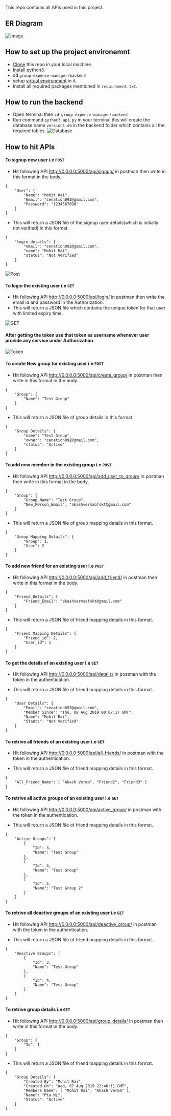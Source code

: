 This repo contains all APIs used in this project.

## ER Diagram
![image](https://user-images.githubusercontent.com/21224753/62846233-f5483f80-bceb-11e9-8870-1b27108c4c23.png)

## How to set up the project environemnt

* [Clone](https://github.com/akashvermaofskt/group-expense-manager.git) this repo in your local machine.
* [Install](https://blog.ruanbekker.com/blog/2018/11/27/python-flask-tutorial-series-create-a-hello-world-app-p1/) python3. 
* cd ⁨`group-expense-manager/backend`
* setup [virtual environment](https://blog.ruanbekker.com/blog/2018/12/09/python-flask-tutorial-series-setup-a-python-virtual-environment-p2/) in it.
* Install all required packages mentioned in `requirement.txt`.


## How to run the backend
    
* Open terminal then `cd group-expense-manager/backend` 
* Run command `python3 api.py` in your terminal this will create the database name `version1.db` in the backend folder which contains all the required tables.
![Database](https://user-images.githubusercontent.com/21224753/62530443-20e7a780-b85e-11e9-9978-b6fd4ffd9b38.png)


## How to hit APIs

#### To signup new user i.e `POST`

* Hit following API http://0.0.0.0:5000/api/signup/ in postman then write in this format in the body. 
```
{
    "User": {
        "Name": "Mohit Rai",
        "Email": "cenation092@gmail.com",
        "Password": "1234567890"
    }
}
```

* This will return a JSON file of the signup user details(which is initially not verified) in this format.

```
{
    "login_details": {
        "email": "cenation092@gmail.com",
        "name": "Mohit Rai",
        "status": "Not Verified"
    }
}
```
![Post](https://user-images.githubusercontent.com/21224753/62530271-d82fee80-b85d-11e9-9f9a-3ed7834a0b1a.png)

#### To login the existing user i.e `GET`

* Hit following API http://0.0.0.0:5000/api/login/ in postman then write the email id and password in the Authorization. 
* This will return a JSON file which contains the unique token for that user with limited expiry time.

![GET](https://user-images.githubusercontent.com/21224753/62531011-30b3bb80-b85f-11e9-9842-7ef6e1948eb8.png)

#### After getting the token use that token as username whenever user provide any service under Authorization

![Token](https://user-images.githubusercontent.com/21224753/62531248-af105d80-b85f-11e9-8675-69e3865fb120.png)

#### To create New group for existing user i.e `POST`

* Hit following API http://0.0.0.0:5000/api/create_group/ in postman then write in this format in the body. 
```
{
    "Group": {
        "Name": "Test Group"
    }
}
```

* This will return a JSON file of group details in this format.

```
{
    "Group Details": {
        "name": "Test Group",
        "owner": "cenation092@gmail.com",
        "status": "Active"
    }
}
```

#### To add new member in the existing group i.e `POST`

* Hit following API http://0.0.0.0:5000/api/add_user_to_group/ in postman then write in this format in the body. 
```
{
    "Group": {
        "Group_Name": "Test Group",
        "New_Person_Email": "akashvermaofskt@gmail.com"
    }
}
```

* This will return a JSON file of group mapping details in this format.

```
{
    "Group Mapping Details": {
        "Group": 1,
        "User": 2
    }
}
```

#### To add new friend for an existing user i.e `POST`

* Hit following API http://0.0.0.0:5000/api/add_friend/ in postman then write in this format in the body. 
```
{
    "Friend_Details": {
        "Friend_Email": "akashvermaofskt@gmail.com"
    }
}
```

* This will return a JSON file of friend mapping details in this format.

```
{
    "Friend Mapping Details": {
        "Friend_id": 2,
        "User_id": 1
    }
}
```

#### To get the details of an existing user i.e `GET`

* Hit following API http://0.0.0.0:5000/api/details/ in postman with the token in the authentication.


* This will return a JSON file of friend mapping details in this format.

```
{
  	"User Details": {
    	"Email": "cenation092@gmail.com",
    	"Member Since": "Thu, 08 Aug 2019 00:07:17 GMT",
    	"Name": "Mohit Rai",
    	"Stauts": "Not Verified"
  	}
}
```

#### To retrive all friends of an existing user i.e `GET`

* Hit following API http://0.0.0.0:5000/api/all_friends/ in postman with the token in the authentication.


* This will return a JSON file of friend mapping details in this format.

```
{
  	"All_Friend_Name": [ "Akash Verma", "Friend2", "Friend3" ]
}
```

#### To retrive all active groups of an existing user i.e `GET`

* Hit following API http://0.0.0.0:5000/api/active_group/ in postman with the token in the authentication.


* This will return a JSON file of friend mapping details in this format.

```
{
    "Active Groups": [
        {
            "Id": 3,
            "Name": "Test Group"
        },
        {
            "Id": 4,
            "Name": "Test Group"
        },
        {
            "Id": 5,
            "Name": "Test Group 2"
        }
    ]
}
```

#### To retrive all deactive groups of an existing user i.e `GET`

* Hit following API http://0.0.0.0:5000/api/deactive_group/ in postman with the token in the authentication.


* This will return a JSON file of friend mapping details in this format.

```
{
    "Deactive Groups": [
        {
            "Id": 3,
            "Name": "Test Group"
        },
        {
            "Id": 4,
            "Name": "Test Group"
        }
    ]
}
```

#### To retrive group details i.e `GET`

* Hit following API http://0.0.0.0:5000/api/group_details/ in postman then write in this format in the body. 
```
{
    "Group": {
        "Id": 1
    }
}
```

* This will return a JSON file of friend mapping details in this format.

```
{
 	"Group Details": {
    	"Created By": "Mohit Rai",
    	"Created On": "Wed, 07 Aug 2019 22:46:11 GMT",
    	"Members Name": [ "Mohit Rai", "Akash Verma" ],
    	"Name": "Pta Ni",
    	"Status": "Active"
  	}
}
```
